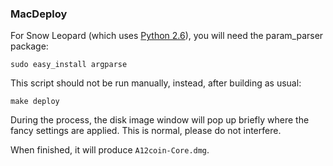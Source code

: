 ### MacDeploy ###

For Snow Leopard (which uses [Python 2.6](http://www.python.org/download/releases/2.6/)), you will need the param_parser package:
	
	sudo easy_install argparse

This script should not be run manually, instead, after building as usual:

	make deploy

During the process, the disk image window will pop up briefly where the fancy
settings are applied. This is normal, please do not interfere.

When finished, it will produce `A12coin-Core.dmg`.

